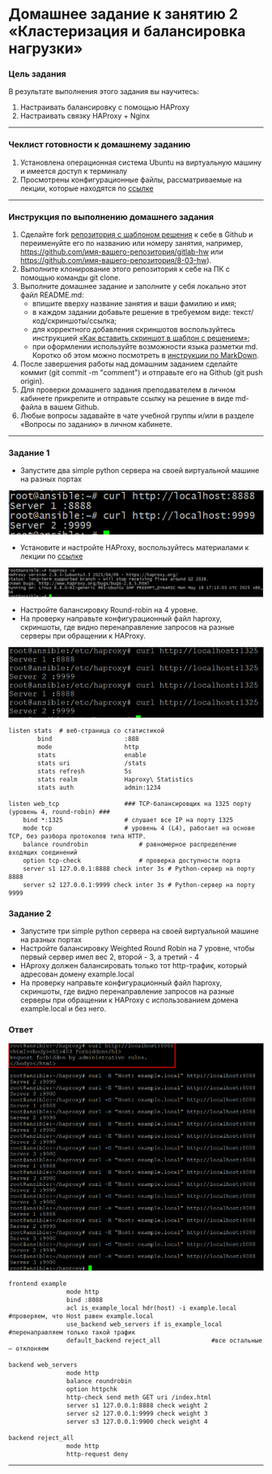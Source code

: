 # Домашнее задание к занятию 2 «Кластеризация и балансировка нагрузки»

### Цель задания
В результате выполнения этого задания вы научитесь:
1. Настраивать балансировку с помощью HAProxy
2. Настраивать связку HAProxy + Nginx

------

### Чеклист готовности к домашнему заданию

1. Установлена операционная система Ubuntu на виртуальную машину и имеется доступ к терминалу
2. Просмотрены конфигурационные файлы, рассматриваемые на лекции, которые находятся по [ссылке](2/)


------


### Инструкция по выполнению домашнего задания

1. Сделайте fork [репозитория c шаблоном решения](https://github.com/netology-code/sys-pattern-homework) к себе в Github и переименуйте его по названию или номеру занятия, например, https://github.com/имя-вашего-репозитория/gitlab-hw или https://github.com/имя-вашего-репозитория/8-03-hw).
2. Выполните клонирование этого репозитория к себе на ПК с помощью команды git clone.
3. Выполните домашнее задание и заполните у себя локально этот файл README.md:
   - впишите вверху название занятия и ваши фамилию и имя;
   - в каждом задании добавьте решение в требуемом виде: текст/код/скриншоты/ссылка;
   - для корректного добавления скриншотов воспользуйтесь инструкцией [«Как вставить скриншот в шаблон с решением»](https://github.com/netology-code/sys-pattern-homework/blob/main/screen-instruction.md);
   - при оформлении используйте возможности языка разметки md. Коротко об этом можно посмотреть в [инструкции по MarkDown](https://github.com/netology-code/sys-pattern-homework/blob/main/md-instruction.md).
4. После завершения работы над домашним заданием сделайте коммит (git commit -m "comment") и отправьте его на Github (git push origin).
5. Для проверки домашнего задания преподавателем в личном кабинете прикрепите и отправьте ссылку на решение в виде md-файла в вашем Github.
6. Любые вопросы задавайте в чате учебной группы и/или в разделе «Вопросы по заданию» в личном кабинете.



------



### Задание 1
- Запустите два simple python сервера на своей виртуальной машине на разных портах

![Скриншот](https://github.com/name-bot-5/haproxy/blob/main/img/haproxy/1-1.png)

- Установите и настройте HAProxy, воспользуйтесь материалами к лекции по [ссылке](2/)

![Скриншот](https://github.com/name-bot-5/haproxy/blob/main/img/haproxy/1-2.png)

- Настройте балансировку Round-robin на 4 уровне.
- На проверку направьте конфигурационный файл haproxy, скриншоты, где видно перенаправление запросов на разные серверы при обращении к HAProxy.

![Скриншот](https://github.com/name-bot-5/haproxy/blob/main/img/haproxy/1-4a.png)


```
listen stats  # веб-страница со статистикой
        bind                    :888
        mode                    http
        stats                   enable
        stats uri               /stats
        stats refresh           5s
        stats realm             Haproxy\ Statistics
        stats auth              admin:1234

listen web_tcp  				### TCP-балансировщик на 1325 порту (уровень 4, round-robin) ###
    bind *:1325					# слушает все IP на порту 1325
    mode tcp					# уровень 4 (L4), работает на основе TCP, без разбора протоколов типа HTTP.
    balance roundrobin				# равномерное распределение входящих соединений
    option tcp-check				# проверка доступности порта
    server s1 127.0.0.1:8888 check inter 3s	# Python-сервер на порту 8888
    server s2 127.0.0.1:9999 check inter 3s	# Python-сервер на порту 9999

```

### Задание 2
- Запустите три simple python сервера на своей виртуальной машине на разных портах
- Настройте балансировку Weighted Round Robin на 7 уровне, чтобы первый сервер имел вес 2, второй - 3, а третий - 4
- HAproxy должен балансировать только тот http-трафик, который адресован домену example.local
- На проверку направьте конфигурационный файл haproxy, скриншоты, где видно перенаправление запросов на разные серверы при обращении к HAProxy c использованием домена example.local и без него.

### Ответ

![Скриншот](https://github.com/name-bot-5/haproxy/blob/main/img/haproxy/2-4.png)

```
frontend example
                mode http
                bind :8088
                acl is_example_local hdr(host) -i example.local		#проверяем, что Host равен example.local
                use_backend web_servers if is_example_local		#перенаправляем только такой трафик
                default_backend reject_all				#все остальные — отклоняем

backend web_servers
                mode http
                balance roundrobin
                option httpchk
                http-check send meth GET uri /index.html
                server s1 127.0.0.1:8888 check weight 2
                server s2 127.0.0.1:9999 check weight 3
                server s3 127.0.0.1:9900 check weight 4

backend reject_all
                mode http
                http-request deny
```

---

